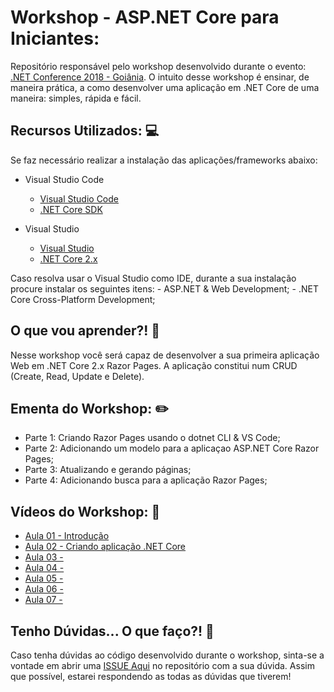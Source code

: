 # Workshop - ASP.NET Core para Iniciantes:

Repositório responsável pelo workshop desenvolvido durante o evento: [.NET Conference 2018 - Goiânia](https://ev.congressy.com/dotnetconf-workshop-net-core/).
O intuito desse workshop é ensinar, de maneira prática, a como desenvolver uma aplicação em .NET Core de uma maneira: simples, rápida e fácil.

## Recursos Utilizados: :computer:

Se faz necessário realizar a instalação das aplicações/frameworks abaixo:

* Visual Studio Code

    - [Visual Studio Code](https://code.visualstudio.com/)
    - [.NET Core SDK](https://www.microsoft.com/net/download)

* Visual Studio

    - [Visual Studio](https://bit.ly/2zBXxF8)
    - [.NET Core 2.x](https://www.microsoft.com/net/download)

Caso resolva usar o Visual Studio como IDE, durante a sua instalação procure instalar os seguintes itens:
    - ASP.NET & Web Development;
    - .NET Core Cross-Platform Development;

## O que vou aprender?! :blue_book:

Nesse workshop você será capaz de desenvolver a sua primeira aplicação Web em .NET Core 2.x Razor Pages.
A aplicação constitui num CRUD (Create, Read, Update e Delete).

## Ementa do Workshop: :pencil2:

- Parte 1: Criando Razor Pages usando o dotnet CLI & VS Code;
- Parte 2: Adicionando um modelo para a aplicaçao ASP.NET Core Razor Pages;
- Parte 3: Atualizando e gerando páginas;
- Parte 4: Adicionando busca para a aplicação Razor Pages;

## Vídeos do Workshop: :movie_camera:

- [Aula 01 - Introdução](https://youtu.be/njlmcXxSHE4)
- [Aula 02 - Criando aplicação .NET Core](https://youtu.be/QobTy9hMUsA)
- [Aula 03 - ]()
- [Aula 04 - ]()
- [Aula 05 - ]()
- [Aula 06 - ]()
- [Aula 07 - ]()

## Tenho Dúvidas... O que faço?! :triangular_flag_on_post:

Caso tenha dúvidas ao código desenvolvido durante o workshop, sinta-se a vontade em abrir uma [ISSUE Aqui](https://github.com/glaucia86/workshop-net-core-iniciantes/issues) no repositório com a sua dúvida. Assim que possível, estarei respondendo as todas as dúvidas que tiverem! 
